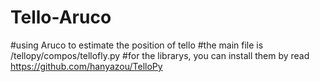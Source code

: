 # Tello-Aruco
#using Aruco to estimate the position of tello
#the main file is /tellopy/compos/tellofly.py
#for the librarys, you can install them by read https://github.com/hanyazou/TelloPy
